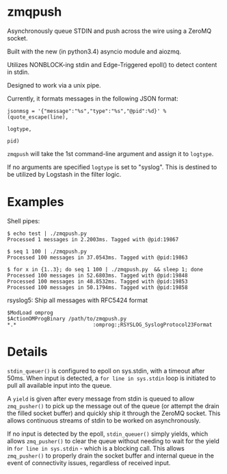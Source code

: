 zmqpush
=======

Asynchronously queue STDIN and push across the wire using a ZeroMQ socket.

Built with the new (in python3.4) asyncio module and aiozmq.

Utilizes NONBLOCK-ing stdin and Edge-Triggered epoll() to detect content in stdin.

Designed to work via a unix pipe.

Currently, it formats messages in the following JSON format:

```
jsonmsg = '{"message":"%s","type":"%s","@pid":%d}' % (quote_escape(line),
                                                                   logtype,
                                                                   pid)
```

`zmqpush` will take the 1st command-line argument and assign it to `logtype`. 

If no arguments are specified `logtype` is set to "syslog". This is destined to be utilized by Logstash in the filter logic.

Examples
=======

Shell pipes:
```
$ echo test | ./zmqpush.py 
Processed 1 messages in 2.2003ms. Tagged with @pid:19867

$ seq 1 100 | ./zmqpush.py 
Processed 100 messages in 37.0543ms. Tagged with @pid:19863

$ for x in {1..3}; do seq 1 100 | ./zmqpush.py  && sleep 1; done
Processed 100 messages in 52.6803ms. Tagged with @pid:19848
Processed 100 messages in 48.8532ms. Tagged with @pid:19853
Processed 100 messages in 50.1794ms. Tagged with @pid:19858
```

rsyslog5: Ship all messages with RFC5424 format
```
$ModLoad omprog
$ActionOMProgBinary /path/to/zmqpush.py
*.*							:omprog:;RSYSLOG_SyslogProtocol23Format
```


Details
=======

`stdin_queuer()` is configured to epoll on sys.stdin, with a timeout after 50ms. When input is detected, a `for line in sys.stdin` loop is initiated to pull all available input into the queue.

A `yield` is given after every message from stdin is queued to allow `zmq_pusher()` to pick up the message out of the queue (or attempt the drain the filled socket buffer) and quickly ship it through the ZeroMQ socket. This allows continuous streams of stdin to be worked on asynchronously.

If no input is detected by the epoll, `stdin_queuer()` simply yields, which allows `zmq_pusher()` to clear the queue without needing to wait for the yield in `for line in sys.stdin` - which is a blocking call. This allows `zmq_pusher()` to properly drain the socket buffer and internal queue in the event of connectivity issues, regardless of received input.
